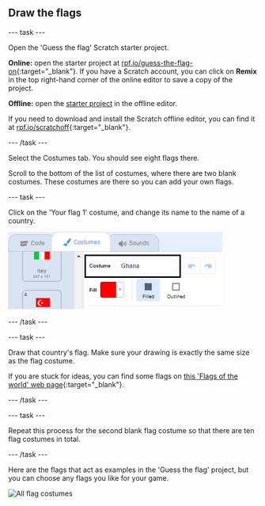 ## Draw the flags

--- task ---

Open the 'Guess the flag' Scratch starter project.

**Online:** open the starter project at [rpf.io/guess-the-flag-on](https://rpf.io/guess-the-flag-on){:target="_blank"}. If you have a Scratch account, you can click on **Remix** in the top right-hand corner of the online editor to save a copy of the project.

**Offline:** open the [starter project](https://rpf.io/p/en/guess-the-flag-go) in the offline editor.

If you need to download and install the Scratch offline editor, you can find it at [rpf.io/scratchoff](https://rpf.io/scratchoff){:target="_blank"}.

--- /task ---

Select the Costumes tab. You should see eight flags there.

Scroll to the bottom of the list of costumes, where there are two blank costumes. These costumes are there so you can add your own flags.

--- task ---

Click on the 'Your flag 1' costume, and change its name to  the name of a country.

![Rename costume](images/rename-costume.png)

--- /task ---

--- task ---

Draw that country's flag. Make sure your drawing is exactly the same size as the flag costume.

If you are stuck for ideas, you can find some flags on [this 'Flags of the world' web page](https://www.countries-ofthe-world.com/flags-of-the-world.html){:target="_blank"}.

--- /task ---

--- task ---

Repeat this process for the second blank flag costume so that there are ten flag costumes in total.

--- /task ---

Here are the flags that act as examples in the 'Guess the flag' project, but you can choose any flags you like for your game.

![All flag costumes](images/all-costumes.png)
